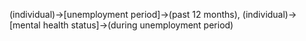 (individual)->[unemployment period]->(past 12 months), (individual)->[mental health status]->(during unemployment period)